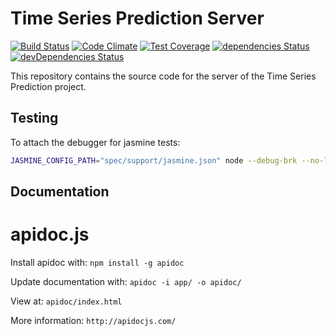 # Time Series Prediction Server

[![Build Status](https://travis-ci.org/TimeSeriesPrediction/time-series-server.svg?branch=dev)](https://travis-ci.org/TimeSeriesPrediction/time-series-server)
[![Code Climate](https://codeclimate.com/github/TimeSeriesPrediction/time-series-server/badges/gpa.svg)](https://codeclimate.com/github/TimeSeriesPrediction/time-series-server)
[![Test Coverage](https://codeclimate.com/github/TimeSeriesPrediction/time-series-server/badges/coverage.svg)](https://codeclimate.com/github/codeclimate/codeclimate/coverage)
[![dependencies Status](https://david-dm.org/TimeSeriesPrediction/time-series-server/status.svg)](https://david-dm.org/TimeSeriesPrediction/time-series-server)
[![devDependencies Status](https://david-dm.org/TimeSeriesPrediction/time-series-server/dev-status.svg)](https://david-dm.org/TimeSeriesPrediction/time-series-server?type=dev)

This repository contains the source code for the server of the Time Series Prediction project.

## Testing

To attach the debugger for jasmine tests:

```bash
JASMINE_CONFIG_PATH="spec/support/jasmine.json" node --debug-brk --no-lazy node_modules/jasmine/bin/jasmine.js
```

## Documentation

apidoc.js
==========

Install apidoc with:
`npm install -g apidoc`

Update documentation with:
`apidoc -i app/ -o apidoc/`

View at:
`apidoc/index.html`

More information:
`http://apidocjs.com/`

